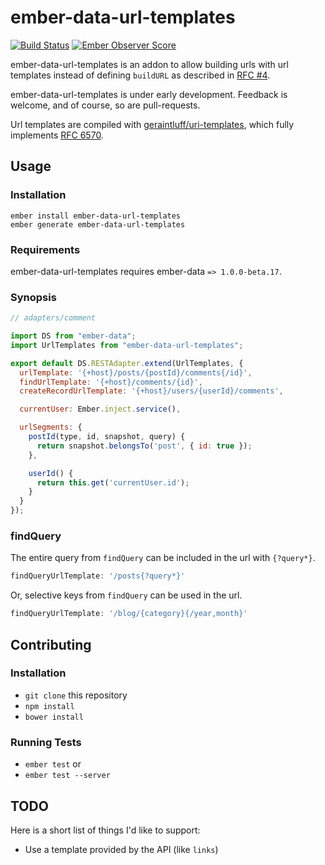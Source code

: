 # ember-data-url-templates

[![Build Status](https://travis-ci.org/amiel/ember-data-url-templates.svg)](https://travis-ci.org/amiel/ember-data-url-templates)
[![Ember Observer Score](http://emberobserver.com/badges/ember-data-url-templates.svg)](http://emberobserver.com/addons/ember-data-url-templates)

ember-data-url-templates is an addon to allow building urls with url templates instead of
defining `buildURL` as described in [RFC #4](https://github.com/emberjs/rfcs/pull/4).

ember-data-url-templates is under early development. Feedback is welcome, and of course,
so are pull-requests.

Url templates are compiled with [geraintluff/uri-templates](https://github.com/geraintluff/uri-templates),
which fully implements [RFC 6570](http://tools.ietf.org/html/rfc6570).

## Usage

### Installation

```shell
ember install ember-data-url-templates
ember generate ember-data-url-templates
```

### Requirements

ember-data-url-templates requires ember-data `=> 1.0.0-beta.17`.

### Synopsis

```javascript
// adapters/comment

import DS from "ember-data";
import UrlTemplates from "ember-data-url-templates";

export default DS.RESTAdapter.extend(UrlTemplates, {
  urlTemplate: '{+host}/posts/{postId}/comments{/id}',
  findUrlTemplate: '{+host}/comments/{id}',
  createRecordUrlTemplate: '{+host}/users/{userId}/comments',

  currentUser: Ember.inject.service(),

  urlSegments: {
    postId(type, id, snapshot, query) {
      return snapshot.belongsTo('post', { id: true });
    },

    userId() {
      return this.get('currentUser.id');
    }
  }
});
```

### findQuery

The entire query from `findQuery` can be included in the url with `{?query*}`.

```javascript
findQueryUrlTemplate: '/posts{?query*}'
```

Or, selective keys from `findQuery` can be used in the url.

```javascript
findQueryUrlTemplate: '/blog/{category}{/year,month}'
```

## Contributing

### Installation

* `git clone` this repository
* `npm install`
* `bower install`

### Running Tests

* `ember test` or
* `ember test --server`

## TODO

Here is a short list of things I'd like to support:

* Use a template provided by the API (like `links`)
